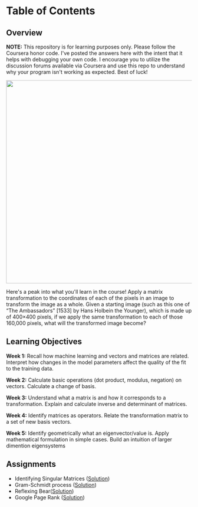 # Table of Contents
## Overview


<p align="left"> <b>NOTE:</b> This repository is for learning purposes only. Please follow the Coursera honor code. I've posted the answers here with the intent that it helps with debugging your own code. I encourage you to utilize the discussion forums available via Coursera and use this repo to understand why your program isn't working as expected. Best of luck! </p>


<p align="center">
  <img width="550" height="550" src="https://github.com/jessxphil/mathematics-of-machine-learning-linear-algebra/blob/master/2019-05-30_1948.png">
</p>
Here's a peak into what you'll learn in the course! Apply a matrix transformation to the coordinates of each of the pixels in an image to transform the image as a whole. Given a starting image (such as this one of “The Ambassadors” [1533] by Hans Holbein the Younger), which is made up of 400×400 pixels, if we apply the same transformation to each of those 160,000 pixels, what will the transformed image become? 

## Learning Objectives
<b>Week 1:</b> Recall how machine learning and vectors and matrices are related. Interpret how changes in the model parameters affect the quality of the fit to the training data. 

<b>Week 2:</b> Calculate basic operations (dot product, modulus, negation) on vectors. Calculate a change of basis.

<b>Week 3:</b> Understand what a matrix is and how it corresponds to a transformation. Explain and calculate inverse and determinant of matrices. 

<b>Week 4:</b> Identify matrices as operators. Relate the transformation matrix to a set of new basis vectors. 

<b>Week 5:</b> Identify geometrically what an eigenvector/value is. Apply mathematical formulation in simple cases. Build an intuition of larger dimention eigensystems


## Assignments
- Identifying Singular Matrices ([Solution](https://github.com/jessxphil/mathematics-of-machine-learning-linear-algebra/blob/master/assignment-1/id-singular-matrices.ipynb))
- Gram-Schmidt process ([Solution](https://github.com/jessxphil/mathematics-of-machine-learning-linear-algebra/blob/master/assignment-2/gram-schmidt-process.ipynb))
- Reflexing Bear([Solution](https://github.com/jessxphil/mathematics-of-machine-learning-linear-algebra/blob/master/assignment-3/reflecting-bear.ipynb))
- Google Page Rank ([Solution](https://github.com/jessxphil/mathematics-of-machine-learning-linear-algebra/tree/master/assignment-4))
